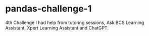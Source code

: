 # pandas-challenge-1
4th Challenge
I had help from tutoring sessions, Ask BCS Learning Assistant, Xpert Learning Assistant and ChatGPT. 

